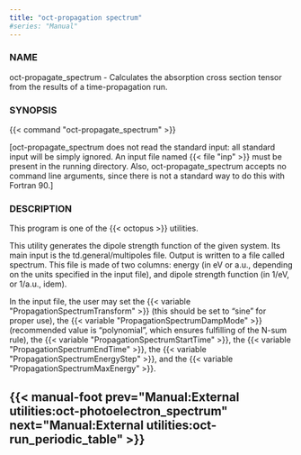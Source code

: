 ```yaml
---
title: "oct-propagation spectrum"
#series: "Manual"
---
```



### NAME 
oct-propagate_spectrum - Calculates the absorption cross section tensor from the results of a time-propagation run.

### SYNOPSIS 
{{< command "oct-propagate_spectrum" >}}

[oct-propagate_spectrum does not read the standard input: all standard input
will be simply ignored. An input file named {{< file "inp" >}} must be present in the
running directory. Also, oct-propagate_spectrum accepts no command line
arguments, since there is not a standard way to do this with Fortran
90.]

### DESCRIPTION 
This program is one of the {{< octopus >}} utilities.

This utility generates the dipole strength function of the given system. Its main input is the td.general/multipoles file. Output is written to a file called spectrum. This file is made of two columns: energy (in eV or a.u., depending on the units specified in the input file), and dipole strength function (in 1/eV, or 1/a.u., idem).

In the input file, the user may set the {{< variable "PropagationSpectrumTransform" >}} (this should be set to “sine” for proper use), the {{< variable "PropagationSpectrumDampMode" >}} (recommended value is “polynomial”, which ensures fulfilling of the N-sum rule), the {{< variable "PropagationSpectrumStartTime" >}}, the {{< variable "PropagationSpectrumEndTime" >}}, the {{< variable "PropagationSpectrumEnergyStep" >}}, and the {{< variable "PropagationSpectrumMaxEnergy" >}}.

{{< manual-foot prev="Manual:External utilities:oct-photoelectron_spectrum" next="Manual:External utilities:oct-run_periodic_table" >}}
---------------------------------------------
